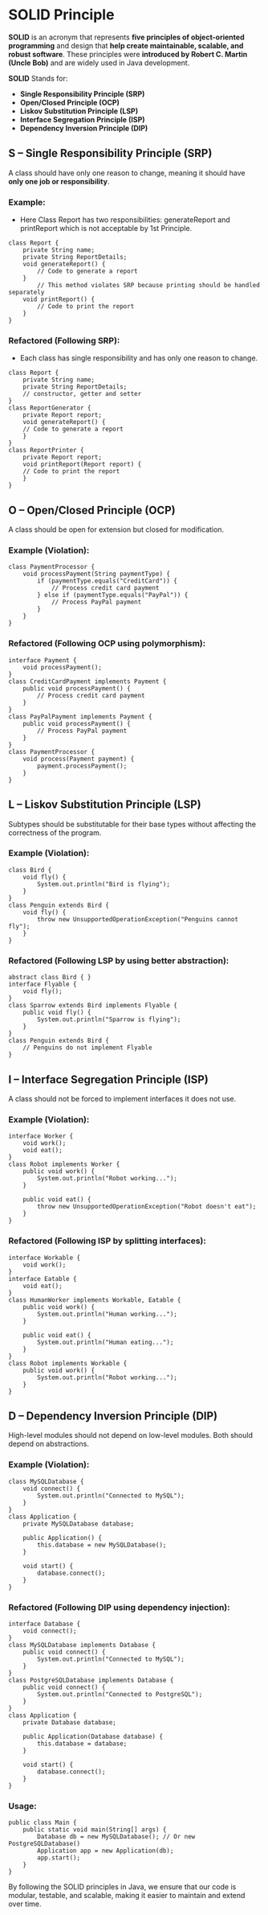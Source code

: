# SOLID Principle

**SOLID** is an acronym that represents **five principles of object-oriented programming** and design that **help create maintainable, scalable, and robust software**. These principles were **introduced by Robert C. Martin (Uncle Bob)** and are widely used in Java development.

**SOLID** Stands for: 

- **Single Responsibility Principle (SRP)**
- **Open/Closed Principle (OCP)**
- **Liskov Substitution Principle (LSP)**
- **Interface Segregation Principle (ISP)**
- **Dependency Inversion Principle (DIP)**

## S – Single Responsibility Principle (SRP)
A class should have only one reason to change, meaning it should have **only one job or responsibility**. 
### Example:
- Here Class Report has two responsibilities: generateReport and printReport which is not acceptable by 1st Principle.
```
class Report {
    private String name;
    private String ReportDetails; 
    void generateReport() {
        // Code to generate a report
    }
        // This method violates SRP because printing should be handled separately
    void printReport() {
        // Code to print the report
    }
}
```
### Refactored (Following SRP):
- Each class has single responsibility and has only one reason to change.
```
class Report {
    private String name;
    private String ReportDetails;
    // constructor, getter and setter
}
class ReportGenerator {
    private Report report;
    void generateReport() {
    // Code to generate a report
    }
}
class ReportPrinter {
    private Report report;
    void printReport(Report report) {
    // Code to print the report
    }
}
```
## O – Open/Closed Principle (OCP)
A class should be open for extension but closed for modification.
### Example (Violation):
```
class PaymentProcessor {
    void processPayment(String paymentType) {
        if (paymentType.equals("CreditCard")) {
            // Process credit card payment
        } else if (paymentType.equals("PayPal")) {
            // Process PayPal payment
        }
    }
}
```
### Refactored (Following OCP using polymorphism):
```
interface Payment {
    void processPayment();
}
class CreditCardPayment implements Payment {
    public void processPayment() {
        // Process credit card payment
    }
}
class PayPalPayment implements Payment {
    public void processPayment() {
        // Process PayPal payment
    }
}
class PaymentProcessor {
    void process(Payment payment) {
        payment.processPayment();
    }
}
```

## L – Liskov Substitution Principle (LSP)
Subtypes should be substitutable for their base types without affecting the correctness of the program.

### Example (Violation):
```
class Bird {
    void fly() {
        System.out.println("Bird is flying");
    }
}
class Penguin extends Bird {
    void fly() {
        throw new UnsupportedOperationException("Penguins cannot fly");
    }
}
```
### Refactored (Following LSP by using better abstraction):
```
abstract class Bird { }
interface Flyable {
    void fly();
}
class Sparrow extends Bird implements Flyable {
    public void fly() {
        System.out.println("Sparrow is flying");
    }
}
class Penguin extends Bird {
    // Penguins do not implement Flyable
}
```
## I – Interface Segregation Principle (ISP)
A class should not be forced to implement interfaces it does not use.
### Example (Violation):
```
interface Worker {
    void work();
    void eat();
}
class Robot implements Worker {
    public void work() {
        System.out.println("Robot working...");
    }

    public void eat() {
        throw new UnsupportedOperationException("Robot doesn't eat");
    }
}
```
### Refactored (Following ISP by splitting interfaces):
```
interface Workable {
    void work();
}
interface Eatable {
    void eat();
}
class HumanWorker implements Workable, Eatable {
    public void work() {
        System.out.println("Human working...");
    }

    public void eat() {
        System.out.println("Human eating...");
    }
}
class Robot implements Workable {
    public void work() {
        System.out.println("Robot working...");
    }
}
```
## D – Dependency Inversion Principle (DIP)
High-level modules should not depend on low-level modules. Both should depend on abstractions.
### Example (Violation):
```
class MySQLDatabase {
    void connect() {
        System.out.println("Connected to MySQL");
    }
}
class Application {
    private MySQLDatabase database;

    public Application() {
        this.database = new MySQLDatabase();
    }

    void start() {
        database.connect();
    }
}
```
### Refactored (Following DIP using dependency injection):
```
interface Database {
    void connect();
}
class MySQLDatabase implements Database {
    public void connect() {
        System.out.println("Connected to MySQL");
    }
}
class PostgreSQLDatabase implements Database {
    public void connect() {
        System.out.println("Connected to PostgreSQL");
    }
}
class Application {
    private Database database;

    public Application(Database database) {
        this.database = database;
    }

    void start() {
        database.connect();
    }
}
```
### Usage:
```
public class Main {
    public static void main(String[] args) {
        Database db = new MySQLDatabase(); // Or new PostgreSQLDatabase()
        Application app = new Application(db);
        app.start();
    }
}
```
By following the SOLID principles in Java, we ensure that our code is modular, testable, and scalable, making it easier to maintain and extend over time.

